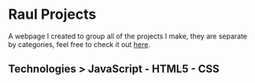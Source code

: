 # Raul Projects
A webpage I created to group all of the projects I make, they are separate by categories, feel free to check it out <a name="projects" href="https://raul-projects.netlify.app/">here</a>.
## Technologies > JavaScript - HTML5 - CSS
